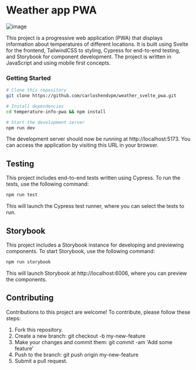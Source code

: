 # Weather app PWA
![image](https://user-images.githubusercontent.com/80500801/228088847-49f87f04-0071-4c3f-8001-f128d29f53cf.png)


This project is a progressive web application (PWA) that displays information about temperatures of different locations. It is built using Svelte for the frontend, TailwindCSS to styling, Cypress for end-to-end testing, and Storybook for component development. The project is written in JavaScript and using mobile first concepts. 

### Getting Started

```bash
# Clone this repository
git clone https://github.com/carloshendvpm/weather_svelte_pwa.git

# Install dependencies
cd temperature-info-pwa && npm install

# Start the development server
npm run dev
```
The development server should now be running at http://localhost:5173. You can access the application by visiting this URL in your browser.

## Testing

This project includes end-to-end tests written using Cypress. To run the tests, use the following command:

```bash
npm run test
```
This will launch the Cypress test runner, where you can select the tests to run.

## Storybook

This project includes a Storybook instance for developing and previewing components. To start Storybook, use the following command:

```bash
npm run storybook
```
This will launch Storybook at http://localhost:6006, where you can preview the components.

## Contributing
Contributions to this project are welcome! To contribute, please follow these steps:
1. Fork this repository.
2. Create a new branch: git checkout -b my-new-feature
3. Make your changes and commit them: git commit -am 'Add some feature'
4. Push to the branch: git push origin my-new-feature
5. Submit a pull request.
